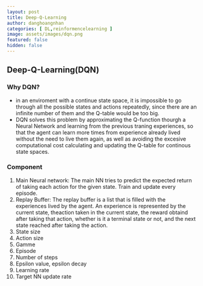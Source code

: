 ```yaml
---
layout: post
title: Deep-Q-Learning
author: danghoangnhan
categories: [ DL,reinformencelearning ]
image: assets/images/dqn.png
featured: false
hidden: false
---
```


## Deep-Q-Learning(DQN)

### Why DQN?

- in an enviroment with a continue state space, it is impossible to go through all the possible states and actions repeatedly, since there are an infinite number of them and the Q-table would be too big.
- DQN solves this problem by approximating the Q-function thourgh a Neural Network and learning from the previous traning experiences, so that the agent can learn more times from experience already lived without the need to live them again, as well as avoiding the excesive computational cost calculating and updating the Q-table for continous state spaces.

### Component

 1. Main Neural network:
    The main NN tries to predict the expected return of taking each action for the given state.
    Train and update every episode.
 2. Replay Buffer:
    The replay buffer is a list that is filled with the experiences lived by the agent.
    An experience is represented by the current state, theaction taken in the current state, the reward obtaind after taking that action, whether is it a terminal state or not, and the next state reached after taking the action.
 3. State size
 4. Action size
 5. Gamme
 6. Episode
 7. Number of steps
 8. Epsilon value, epsilon decay
 9. Learning rate
 10. Target NN update rate
